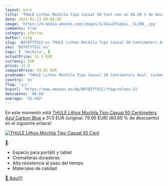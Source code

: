 ```yaml
---
layout: post
title: 'THULE Lithos Mochila Tipo Casual 50 Cent con un 60.60 % de descuento'
date: 2021-01-23 09:04:58
image: 'https://m.media-amazon.com/images/I/41wuXtSqUvL._SL200_.jpg'
comments: true
category: ofertas
author: ring
slug: 'B078TYTSCC-es THULE Lithos Mochila Tipo Casual 50 Centimeters Azul...'
sku: 'B078TYTSCC-es'
tags: [ 'mochila', ]
actualPrice: 31.5 EUR
currency: EUR
price: 31.5
comparePrice: 79.95 EUR
prodname: 'THULE Lithos Mochila Tipo Casual 50 Centimeters Azul  Carbon Blue '
country: 'es'
flag: '🇪🇸'
buyurl: 'https://www.amazon.es/dp/B078TYTSCC/?tag=tolees-21'
descuento: '60.60'
average: '52.402'
---
```


En este momento está [THULE Lithos Mochila Tipo Casual 50 Centimeters Azul  Carbon Blue ](https://www.amazon.es/dp/B078TYTSCC/?tag=tolees-21) a 31.5 EUR (original: 79.95 EUR) (60.60 %  de descuento) en el siguiente enlace!

[![THULE Lithos Mochila Tipo Casual 50 Cent](https://m.media-amazon.com/images/I/41wuXtSqUvL._SL200_.jpg)](https://www.amazon.es/dp/B078TYTSCC/?tag=tolees-21)

🔎:

- Espacio para portátil y tablet
- Cremalleras duraderas
- Alta resistencia al paso del tiempo
- Materiales de calidad

[🛒 Aquí!!!](https://www.amazon.es/dp/B078TYTSCC/?tag=tolees-21)

